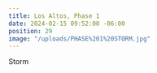 ```yaml
---
title: Los Altos, Phase 1
date: 2024-02-15 09:52:00 -06:00
position: 29
image: "/uploads/PHASE%201%20STORM.jpg"
---
```


Storm